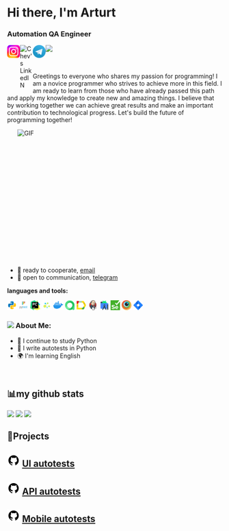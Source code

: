 <div id="header" align="left">
	<h1>Hi there, I'm Arturt</h1>
	<h3>Automation QA Engineer</h3>
</div>
<a href="https://www.instagram.com/doniyornos/">
  <img align="left" alt="Chev's Instagram" width="30px" src="logo/Instagram.png" />
</a>
<a href="https://www.linkedin.com/in/artur-gabdrakhmanov-663698121/">
  <img align="left" alt="Chev's LinkedIN" width="30px" src="https://raw.githubusercontent.com/peterthehan/peterthehan/master/assets/linkedin.svg" />
</a>
<a href="https://t.me/ChevCh">
  <img align="left" alt="Chev's Telegram" width="30px" src="logo/tg.png" />
</a>

![](https://visitor-badge.glitch.me/badge?page_id=Artur-Gabdrakhmanov.Artur-Gabdrakhmanov)

<br />

Greetings to everyone who shares my passion for programming! I am a novice programmer who strives to achieve more in this field. I am ready to learn from those who have already passed this path and apply my knowledge to create new and amazing things. I believe that by working together we can achieve great results and make an important contribution to technological progress. Let's build the future of programming together!


  <img align="right" alt="GIF" src="https://github.com/abhisheknaiidu/abhisheknaiidu/blob/master/code.gif?raw=true" width="480" height="320" />

- 💼 ready to cooperate, [email](mailto:doniyornos@gmail.com)
- 💬 open to communication, [telegram](https://t.me/ChevCh)

**languages and tools:** 

<code><img height="23" src="logo/python.png"></code>
<code><img height="23" src="logo/pytest.png"></code>
<code><img height="23" src="logo/pycharm.png"></code>
<code><img height="23" src="logo/selene.png"></code>
<code><img height="23" src="logo/docker.png"></code>
<code><img height="23" src="logo/allure_testops.png"></code>
<code><img height="23" src="logo/allure_report.png"></code>
<code><img height="23" src="logo/jenkins.png"></code>
<code><img height="23" src="logo/android_studio.png"></code>
<code><img height="23" src="logo/selenium.png"></code>
<code><img height="23" src="logo/browserstack.png"></code>
<code><img height="23" src="logo/jira.png"></code>

### <img src="https://github.com/TheDudeThatCode/TheDudeThatCode/blob/master/Assets/Developer.gif" width="40" /> About Me:
- 🌱 I continue to study Python
- 📝 I write autotests in Python
- 🌍 I'm learning English


&#8287;&#8287;&#8287;&#8287;&#8287;
## :bar_chart:my github stats
![](http://github-profile-summary-cards.vercel.app/api/cards/stats?username=ChevChelioss&theme=tokyonight)
![](http://github-profile-summary-cards.vercel.app/api/cards/repos-per-language?username=ChevChelioss&theme=tokyonight) 
![](https://github-profile-summary-cards.vercel.app/api/cards/profile-details?username=ChevChelioss&theme=tokyonight)

## :floppy_disk:Projects

## <img height="30" title="GitHub" src="logo/github.png"> [UI autotests](https://github.com/ChevChelioss/UI_testing)
## <img height="30" title="GitHub" src="logo/github.png"> [API autotests](https://github.com/ChevChelioss/API)
## <img height="30" title="GitHub" src="logo/github.png"> [Mobile autotests](https://github.com/ChevChelioss/Mobile)


